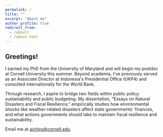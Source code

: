 ```yaml
---
permalink: /
title: ""
excerpt: "About me"
author_profile: true
redirect_from: 
  - /about/
  - /about.html
---
```





<h2> Greetings! </h2>

I earned my PhD from the University of Maryland and will begin my postdoc at Cornell University this summer. Beyond academia, I've previously served as an Associate Director at Indonesia's Presidential Office (UKP4) and consulted internationally for the World Bank.

Through research, I aspire to bridge two fields within public policy: sustainability and public budgeting. My dissertation, "Essays on Natural Disasters and Fiscal Resilience," empirically studies how environmental shocks like weather-related disasters affect state governments' finances, and what actions governments should take to maintain fiscal resilience and sustainability.

Email me at [aichiro@cornell.edu](mailto:aichiro@cornell.edu).
